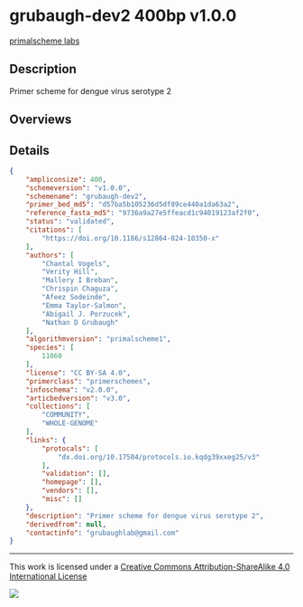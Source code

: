 # grubaugh-dev2 400bp v1.0.0

[primalscheme labs](https://labs.primalscheme.com/detail/grubaugh-dev2/400/v1.0.0)

## Description

Primer scheme for dengue virus serotype 2

## Overviews

## Details

```json
{
    "ampliconsize": 400,
    "schemeversion": "v1.0.0",
    "schemename": "grubaugh-dev2",
    "primer_bed_md5": "d57ba5b105236d5df89ce440a1da63a2",
    "reference_fasta_md5": "9736a9a27e5ffeacd1c94019123af2f0",
    "status": "validated",
    "citations": [
        "https://doi.org/10.1186/s12864-024-10350-x"
    ],
    "authors": [
        "Chantal Vogels",
        "Verity Hill",
        "Mallery I Breban",
        "Chrispin Chaguza",
        "Afeez Sodeinde",
        "Emma Taylor-Salmon",
        "Abigail J. Porzucek",
        "Nathan D Grubaugh"
    ],
    "algorithmversion": "primalscheme1",
    "species": [
        11060
    ],
    "license": "CC BY-SA 4.0",
    "primerclass": "primerschemes",
    "infoschema": "v2.0.0",
    "articbedversion": "v3.0",
    "collections": [
        "COMMUNITY",
        "WHOLE-GENOME"
    ],
    "links": {
        "protocals": [
            "dx.doi.org/10.17504/protocols.io.kqdg39xxeg25/v3"
        ],
        "validation": [],
        "homepage": [],
        "vendors": [],
        "misc": []
    },
    "description": "Primer scheme for dengue virus serotype 2",
    "derivedfrom": null,
    "contactinfo": "grubaughlab@gmail.com"
}
```



------------------------------------------------------------------------

This work is licensed under a [Creative Commons Attribution-ShareAlike 4.0 International License](http://creativecommons.org/licenses/by-sa/4.0/) 

![](https://i.creativecommons.org/l/by-sa/4.0/88x31.png)